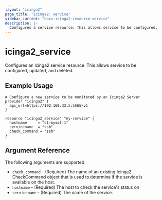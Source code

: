 ```yaml
---
layout: "icinga2"
page_title: "Icinga2: service"
sidebar_current: "docs-icinga2-resource-service"
description: |-
  Configures a service resource. This allows service to be configured, updated and deleted.
---
```


# icinga2\_service

Configures an Icinga2 service resource. This allows service to be configured, updated,
and deleted.

## Example Usage

```
# Configure a new service to be monitored by an Icinga2 Server
provider "icinga2" {
  api_url=https://192.168.33.5:5665/v1
}

resource "icinga2_service" "my-service" {
  hostname     = "c1-mysql-1"
  servicename  = "ssh"
  check_command = "ssh"
}
```

## Argument Reference

The following arguments are supported:

* `check_command` - (Required) The name of an existing Icinga2 CheckCommand object that is used to determine if the service is available on the host.
* `hostname` - (Required) The host to check the service's status on
* `servicename` - (Required) The name of the service.

